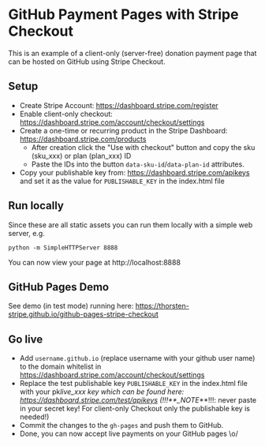 # GitHub Payment Pages with Stripe Checkout

This is an example of a client-only (server-free) donation payment page that can be hosted on GitHub using Stripe Checkout.

## Setup

- Create Stripe Account: https://dashboard.stripe.com/register
- Enable client-only checkout: https://dashboard.stripe.com/account/checkout/settings
- Create a one-time or recurring product in the Stripe Dashboard: https://dashboard.stripe.com/products
  - After creation click the "Use with checkout" button and copy the sku (sku_xxx) or plan (plan_xxx) ID
  - Paste the IDs into the button `data-sku-id`/`data-plan-id` attributes.
- Copy your publishable key from: https://dashboard.stripe.com/apikeys and set it as the value for `PUBLISHABLE_KEY` in the index.html file

## Run locally

Since these are all static assets you can run them locally with a simple web server, e.g.

    python -m SimpleHTTPServer 8888

You can now view your page at http://localhost:8888

## GitHub Pages Demo

See demo (in test mode) running here: https://thorsten-stripe.github.io/github-pages-stripe-checkout

## Go live

- Add `username.github.io` (replace username with your github user name) to the domain whitelist in https://dashboard.stripe.com/account/checkout/settings
- Replace the test publishable key `PUBLISHABLE_KEY` in the index.html file with your pk*live_xxx key which can be found here: https://dashboard.stripe.com/test/apikeys (!!!\*\*\_NOTE*\*\*!!!: never paste in your secret key! For client-only Checkout only the publishable key is needed!)
- Commit the changes to the `gh-pages` and push them to GitHub.
- Done, you can now accept live payments on your GitHub pages \o/
